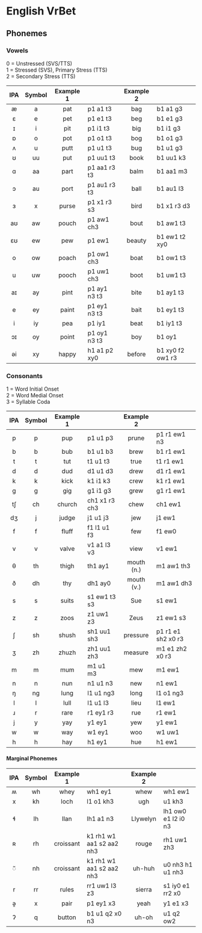 # English VrBet

## Phonemes

### Vowels

0 = Unstressed (SVS/TTS)  
1 = Stressed (SVS), Primary Stress (TTS)  
2 = Secondary Stress (TTS)  

| IPA | Symbol | Example 1 |              | Example 2 |                  |
|:---:|:------:|:---------:|:-------------|:---------:|:-----------------|
|  æ  |   a    |   pat     | p1 a1 t3     |   bag     | b1 a1 g3         |
|  ɛ  |   e    |   pet     | p1 e1 t3     |   beg     | b1 e1 g3         |
|  ɪ  |   i    |   pit     | p1 i1 t3     |   big     | b1 i1 g3         |
|  ɒ  |   o    |   pot     | p1 o1 t3     |   bog     | b1 o1 g3         |
|  ʌ  |   u    |   putt    | p1 u1 t3     |   bug     | b1 u1 g3         |
|  ʊ  |   uu   |   put     | p1 uu1 t3    |   book    | b1 uu1 k3        |
|  ɑ  |   aa   |   part    | p1 aa1 r3 t3 |   balm    | b1 aa1 m3        |
|  ɔ  |   au   |   port    | p1 au1 r3 t3 |   ball    | b1 au1 l3        |
|  ɜ  |   x    |   purse   | p1 x1 r3 s3  |   bird    | b1 x1 r3 d3      |
|  aʊ |   aw   |   pouch   | p1 aw1 ch3   |   bout    | b1 aw1 t3        |
|  ɛʊ |   ew   |   pew     | p1 ew1       |   beauty  | b1 ew1 t2 xy0    |
|  o  |   ow   |   poach   | p1 ow1 ch3   |   boat    | b1 ow1 t3        |
|  u  |   uw   |   pooch   | p1 uw1 ch3   |   boot    | b1 uw1 t3        |
|  aɪ |   ay   |   pint    | p1 ay1 n3 t3 |   bite    | b1 ay1 t3        |
|  e  |   ey   |   paint   | p1 ey1 n3 t3 |   bait    | b1 ey1 t3        |
|  i  |   iy   |   pea     | p1 iy1       |   beat    | b1 iy1 t3        |
|  ɔɪ |   oy   |   point   | p1 oy1 n3 t3 |   boy     | b1 oy1           |
|  əi |   xy   |   happy   | h1 a1 p2 xy0 |   before  | b1 xy0 f2 ow1 r3 |

### Consonants

1 = Word Initial Onset  
2 = Word Medial Onset  
3 = Syllable Coda  

| IPA | Symbol | Example 1 |               | Example 2   |                    |
|:---:|:------:|:---------:|:--------------|:-----------:|:-------------------|
|  p  |   p    |   pup     | p1 u1 p3      |  prune      | p1 r1 ew1 n3       |
|  b  |   b    |   bub     | b1 u1 b3      |  brew       | b1 r1 ew1          |
|  t  |   t    |   tut     | t1 u1 t3      |  true       | t1 r1 ew1          |
|  d  |   d    |   dud     | d1 u1 d3      |  drew       | d1 r1 ew1          |
|  k  |   k    |   kick    | k1 i1 k3      |  crew       | k1 r1 ew1          |
|  g  |   g    |   gig     | g1 i1 g3      |  grew       | g1 r1 ew1          |
|  tʃ |   ch   |   church  | ch1 x1 r3 ch3 |  chew       | ch1 ew1            |
|  dʒ |   j    |   judge   | j1 u1 j3      |  jew        | j1 ew1             |
|  f  |   f    |   fluff   | f1 l1 u1 f3   |  few        | f1 ew0             |
|  v  |   v    |   valve   | v1 a1 l3 v3   |  view       | v1 ew1             |
|  θ  |   th   |   thigh   | th1 ay1       |  mouth (n.) | m1 aw1 th3         |
|  ð  |   dh   |   thy     | dh1 ay0       |  mouth (v.) | m1 aw1 dh3         |
|  s  |   s    |   suits   | s1 ew1 t3 s3  |  Sue        | s1 ew1             |
|  z  |   z    |   zoos    | z1 uw1 z3     |  Zeus       | z1 ew1 s3          |
|  ʃ  |   sh   |   shush   | sh1 uu1 sh3   |  pressure   | p1 r1 e1 sh2 x0 r3 |
|  ʒ  |   zh   |   zhuzh   | zh1 uu1 zh3   |  measure    | m1 e1 zh2 x0 r3    |
|  m  |   m    |   mum     | m1 u1 m3      |  mew        | m1 ew1             |
|  n  |   n    |   nun     | n1 u1 n3      |  new        | n1 ew1             |
|  ŋ  |   ng   |   lung    | l1 u1 ng3     |  long       | l1 o1 ng3          |
|  l  |   l    |   lull    | l1 u1 l3      |  lieu       | l1 ew1             |
|  ɹ  |   r    |   rare    | r1 ey1 r3     |  rue        | r1 ew1             |
|  j  |   y    |   yay     | y1 ey1        |  yew        | y1 ew1             |
|  w  |   w    |   way     | w1 ey1        |  woo        | w1 uw1             |
|  h  |   h    |   hay     | h1 ey1        |  hue        | h1 ew1             |

#### Marginal Phonemes

| IPA | Symbol | Example 1   |                          | Example 2    |                     |
|:---:|:------:|:-----------:|:-------------------------|:------------:|:--------------------|
|  ʍ  |   wh   | whey        | wh1 ey1                  |  whew        | wh1 ew1             |
|  x  |   kh   | loch        | l1 o1 kh3                |  ugh         | u1 kh3              |
|  ɬ  |   lh   | llan        | lh1 a1 n3                |  Llywelyn    | lh1 ow0 e1 l2 i0 n3 |
|  ʀ  |   rh   | croissant   | k1 rh1 w1 aa1 s2 aa2 nh3 |  rouge       | rh1 uw1 zh3         |
|  ◌̃  |   nh   | croissant   | k1 rh1 w1 aa1 s2 aa2 nh3 |  uh-huh      | u0 nh3 h1 u1 nh3    |
|  r  |   rr   | rules       | rr1 uw1 l3 z3            |  sierra      | s1 iy0 e1 rr2 x0    |
|  ə̯  |   x    | pair        | p1 ey1 x3                |  yeah        | y1 e1 x3            |
|  ʔ  |   q    | button      | b1 u1 q2 x0 n3           |  uh-oh       | u1 q2 ow2           |
